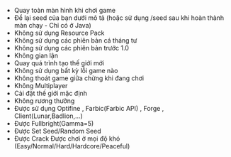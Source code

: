 - Quay toàn màn hình khi chơi game
- Để lại seed của bạn dưới mô tả (hoặc sử dụng /seed sau khi hoàn thành màn chạy - Chỉ có ở Java)
- Không sử dụng Resource Pack
- Không sử dụng các phiên bản cá tháng tư
- Không sử dụng các phiên bản trước 1.0
- Không gian lận 
- Quay quá trình tạo thế giới mới
- Không sử dụng bất kỳ lỗi game nào
- Không thoát game giữa chừng khi đang chơi
- Không Multiplayer
- Cài đặt thế giới mặc định
- Không rương thưởng
- Được sử dụng Optifine , Farbic(Farbic API) , Forge , Client(Lunar,Badlion,...)
- Được Fullbright(Gamma=5)
- Được Set Seed/Random Seed
- Được Crack
Được chơi ở mọi độ khó (Easy/Normal/Hard/Hardcore/Peaceful)
